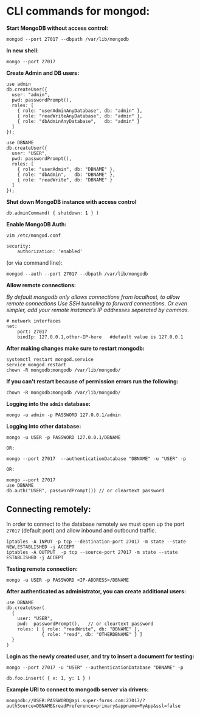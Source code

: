 # CLI commands for mongod:

**Start MongoDB without access control:**

```
mongod --port 27017 --dbpath /var/lib/mongodb
```

**In new shell:**

```
mongo --port 27017
```

**Create Admin and DB users:**

```
use admin
db.createUser({
  user: "admin",
  pwd: passwordPrompt(),
  roles: [
    { role: "userAdminAnyDatabase", db: "admin" },
    { role: "readWriteAnyDatabase", db: "admin" },
    { role: "dbAdminAnyDatabase",   db: "admin" }
  ]
});

use DBNAME
db.createUser({
  user: "USER",
  pwd: passwordPrompt(),
  roles: [
    { role: "userAdmin", db: "DBNAME" },
    { role: "dbAdmin",   db: "DBNAME" },
    { role: "readWrite", db: "DBNAME" }
  ]
});
```

**Shut down MongoDB instance with access control**

```
db.adminCommand( { shutdown: 1 } )
```

**Enable MongoDB Auth:**

```
vim /etc/mongod.conf

security:
    authorization: 'enabled'

```

(or via command line):

```
mongod --auth --port 27017 --dbpath /var/lib/mongodb
```



**Allow remote connections:**

_By default mongodb only allows connections from localhost, to allow remote connections
Use SSH tunneling to forward connections.
Or even simpler, add your remote instance’s IP addresses seperated by commas._

```
# network interfaces
net:
    port: 27017
    bindIp: 127.0.0.1,other-IP-here   #default value is 127.0.0.1
```

**After making changes make sure to restart mongodb:**

```
systemctl restart mongod.service
service mongod restart
chown -R mongodb:mongodb /var/lib/mongodb/
```

**If you can't restart because of permission errors run the following:**

```
chown -R mongodb:mongodb /var/lib/mongodb/
```

**Logging into the `admin` database:**

```
mongo -u admin -p PASSWORD 127.0.0.1/admin
```

**Logging into other database:**

```
mongo -u USER -p PASSWORD 127.0.0.1/DBNAME

OR:

mongo --port 27017  --authenticationDatabase "DBNAME" -u "USER" -p

OR:

mongo --port 27017
use DBNAME
db.auth("USER", passwordPrompt()) // or cleartext password

```

## Connecting remotely:

In order to connect to the database remotely we must open up the port `27017` (default port) and allow inbound and outbound traffic.

```
iptables -A INPUT -p tcp --destination-port 27017 -m state --state NEW,ESTABLISHED -j ACCEPT
iptables -A OUTPUT  -p tcp --source-port 27017 -m state --state ESTABLISHED -j ACCEPT
```

**Testing remote connection:**

```
mongo -u USER -p PASSWORD <IP-ADDRESS>/DBNAME
```

**After authenticated as administrator, you can create additional users:**

```
use DBNAME
db.createUser(
  {
    user: "USER",
    pwd:  passwordPrompt(),   // or cleartext password
    roles: [ { role: "readWrite", db: "DBNAME" },
             { role: "read", db: "OTHERDBNAME" } ]
  }
)
```

**Login as the newly created user, and try to insert a document for testing:**

```
mongo --port 27017 -u "USER" --authenticationDatabase "DBNAME" -p

db.foo.insert( { x: 1, y: 1 } )
```

**Example URI to connect to mongodb server via drivers:**

```
mongodb://USER:PASSWORD@api.super-forms.com:27017/?authSource=DBNAME&readPreference=primary&appname=MyApp&ssl=false
```
